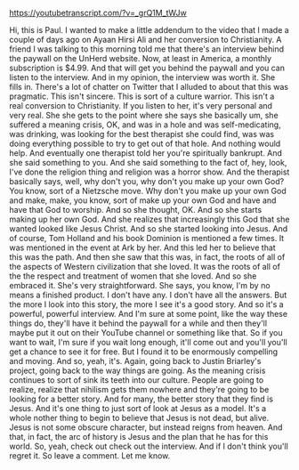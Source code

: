 https://youtubetranscript.com/?v=_grQ1M_tWJw

 Hi, this is Paul. I wanted to make a little addendum to the video that I made a couple of days ago on Ayaan Hirsi Ali and her conversion to Christianity. A friend I was talking to this morning told me that there's an interview behind the paywall on the UnHerd website. Now, at least in America, a monthly subscription is $4.99. And that will get you behind the paywall and you can listen to the interview. And in my opinion, the interview was worth it. She fills in. There's a lot of chatter on Twitter that I alluded to about that this was pragmatic. This isn't sincere. This is sort of a culture warrior. This isn't a real conversion to Christianity. If you listen to her, it's very personal and very real. She she gets to the point where she says she basically um, she suffered a meaning crisis, OK, and was in a hole and was self-medicating, was drinking, was looking for the best therapist she could find, was was doing everything possible to try to get out of that hole. And nothing would help. And eventually one therapist told her you're spiritually bankrupt. And she said something to you. And she said something to the fact of, hey, look, I've done the religion thing and religion was a horror show. And the therapist basically says, well, why don't you, why don't you make up your own God? You know, sort of a Nietzsche move. Why don't you make up your own God and make, make, you know, sort of make up your own God and have and have that God to worship. And so she thought, OK. And so she starts making up her own God. And she realizes that increasingly this God that she wanted looked like Jesus Christ. And so she started looking into Jesus. And of course, Tom Holland and his book Dominion is mentioned a few times. It was mentioned in the event at Ark by her. And this led her to believe that this was the path. And then she saw that this was, in fact, the roots of all of the aspects of Western civilization that she loved. It was the roots of all of the the respect and treatment of women that she loved. And so she embraced it. She's very straightforward. She says, you know, I'm by no means a finished product. I don't have any. I don't have all the answers. But the more I look into this story, the more I see it's a good story. And so it's a powerful, powerful interview. And I'm sure at some point, like the way these things do, they'll have it behind the paywall for a while and then they'll maybe put it out on their YouTube channel or something like that. So if you want to wait, I'm sure if you wait long enough, it'll come out and you'll you'll get a chance to see it for free. But I found it to be enormously compelling and moving. And so, yeah, it's. Again, going back to Justin Briarley's project, going back to the way things are going. As the meaning crisis continues to sort of sink its teeth into our culture. People are going to realize, realize that nihilism gets them nowhere and they're going to be looking for a better story. And for many, the better story that they find is Jesus. And it's one thing to just sort of look at Jesus as a model. It's a whole nother thing to begin to believe that Jesus is not dead, but alive. Jesus is not some obscure character, but instead reigns from heaven. And that, in fact, the arc of history is Jesus and the plan that he has for this world. So, yeah, check out check out the interview. And if I don't think you'll regret it. So leave a comment. Let me know.